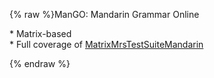 {% raw %}ManGO: Mandarin Grammar Online  

\* Matrix-based\
\* Full coverage of
[MatrixMrsTestSuiteMandarin](https://delph-in.github.io/docs/matrix/MatrixMrsTestSuiteMandarin)  

<update date omitted for speed>{% endraw %}
